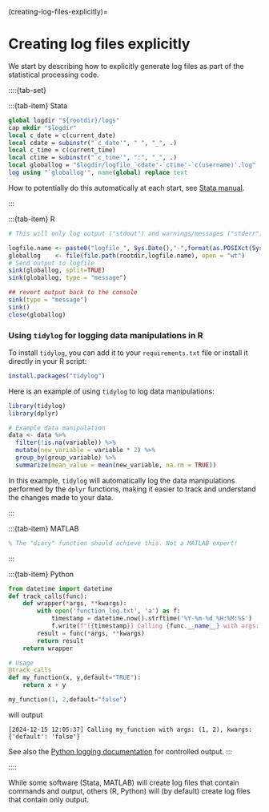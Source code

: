 (creating-log-files-explicitly)=
# Creating log files explicitly

We start by describing how to explicitly generate log files as part of the statistical processing code.

::::{tab-set}


:::{tab-item} Stata

```stata
global logdir "${rootdir}/logs"
cap mkdir "$logdir"
local c_date = c(current_date)
local cdate = subinstr("`c_date'", " ", "_", .)
local c_time = c(current_time)
local ctime = subinstr("`c_time'", ":", "_", .)
local globallog = "$logdir/logfile_`cdate'-`ctime'-`c(username)'.log"
log using "`globallog'", name(global) replace text
```

How to potentially do this automatically at each start, see [Stata manual](https://www.stata.com/manuals/gswb.pdf#gswB.3).

:::

:::{tab-item} R

```R
# This will only log output ("stdout") and warnings/messages ("stderr"), but not the commands themselves!

logfile.name <- paste0("logfile_", Sys.Date(),"-",format(as.POSIXct(Sys.time()), format = "%H_%M"),"-",Sys.info()["user"], ".log")
globallog    <- file(file.path(rootdir,logfile.name), open = "wt")
# Send output to logfile
sink(globallog, split=TRUE)
sink(globallog, type = "message")

## revert output back to the console 
sink(type = "message")
sink()
close(globallog)
```

### Using `tidylog` for logging data manipulations in R

To install `tidylog`, you can add it to your `requirements.txt` file or install it directly in your R script:

```R
install.packages("tidylog")
```

Here is an example of using `tidylog` to log data manipulations:

```R
library(tidylog)
library(dplyr)

# Example data manipulation
data <- data %>%
  filter(!is.na(variable)) %>%
  mutate(new_variable = variable * 2) %>%
  group_by(group_variable) %>%
  summarize(mean_value = mean(new_variable, na.rm = TRUE))
```

In this example, `tidylog` will automatically log the data manipulations performed by the `dplyr` functions, making it easier to track and understand the changes made to your data.

:::

:::{tab-item} MATLAB
    
```matlab
% The "diary" function should achieve this. Not a MATLAB expert!
```
:::

:::{tab-item} Python
    
```python
from datetime import datetime
def track_calls(func):
    def wrapper(*args, **kwargs):
        with open('function_log.txt', 'a') as f:
            timestamp = datetime.now().strftime('%Y-%m-%d %H:%M:%S')
            f.write(f"[{timestamp}] Calling {func.__name__} with args: {args}, kwargs: {kwargs}\n")
        result = func(*args, **kwargs)
        return result
    return wrapper

# Usage
@track_calls
def my_function(x, y,default="TRUE"):
    return x + y

my_function(1, 2,default="false")
```

will output

```
[2024-12-15 12:05:37] Calling my_function with args: (1, 2), kwargs: {'default': 'false'}
```

See also the [Python logging documentation](https://docs.python.org/3/library/logging.html) for controlled output.
:::

::::

While some software (Stata, MATLAB) will create log files that contain commands and output, others (R, Python) will (by default) create log files that contain only output.
